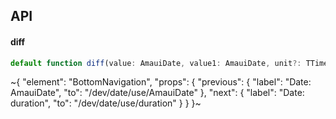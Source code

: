 

## API

#### diff

```ts
default function diff(value: AmauiDate, value1: AmauiDate, unit?: TTimeUnits): number;
```


~{
  "element": "BottomNavigation",
  "props": {
    "previous": {
      "label": "Date: AmauiDate",
      "to": "/dev/date/use/AmauiDate"
    },
    "next": {
      "label": "Date: duration",
      "to": "/dev/date/use/duration"
    }
  }
}~
